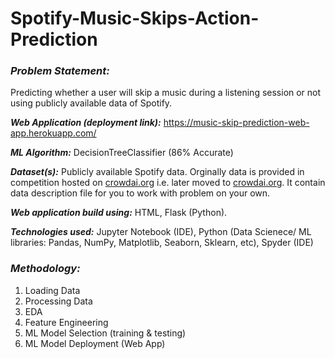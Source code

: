 # Spotify-Music-Skips-Action-Prediction
*<h3>Problem Statement:</h3>* Predicting whether a user will skip a music during a listening session or not using publicly available data of Spotify.


***Web Application (deployment link):*** https://music-skip-prediction-web-app.herokuapp.com/

***ML Algorithm:*** DecisionTreeClassifier (86% Accurate)

***Dataset(s):*** Publicly available Spotify data. Orginally data is provided in competition hosted on [crowdai.org](crowdai.org) i.e. later moved to [crowdai.org](aicrowd.com). It contain data description file for you to work with problem on your own.

***Web application build using:*** HTML, Flask (Python).

***Technologies used:***
Jupyter Notebook (IDE), Python (Data Scienece/ ML libraries: Pandas, NumPy, Matplotlib, Seaborn, Sklearn, etc), Spyder (IDE)

*<h3>Methodology:</h3>*
<ol>
  <li>Loading Data</li>
  <li>Processing Data</li>
  <li>EDA</li>
  <li>Feature Engineering</li>
  <li>ML Model Selection (training & testing)</li>
  <li>ML Model Deployment (Web App)</li>
</ol>
